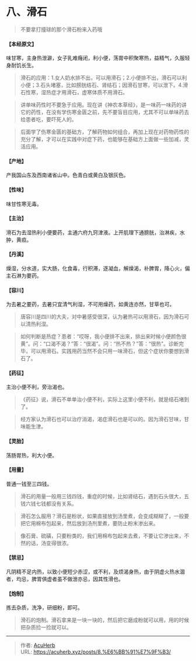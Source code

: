 # 八、滑石


> 不要拿打撞球的那个滑石粉来入药哦

#### 【本经原文】
味甘寒，主身热泄澼，女子乳难癃闭，利小便，荡胃中积聚寒热，益精气，久服轻身耐饥长生。

> 滑石的应用：‍‍‍‍‍1.女人奶水排不出，可以用滑石；2.小便排不出，滑石可以利小便；3.石头堵塞，比如膀胱结石、肾结石；因滑石甘寒，可以泄下。4.滑石性寒，湿热症才用滑石，虚寒体质不用滑石。

> 讲单味药性时不要急于应用。现在讲《神农本草经》，是一味药一味药的讲它的药性，在没有学伤寒金匮之前，先不要盲目应用，尤其不可以单味药去给患者吃，要吓死人的。

> 后面学了伤寒金匮的基础方，了解药物如何组合，再加上现在对药物药性的充分了解，才可以在实践中对症下药，也能够在基础方上面做一些加减，灵活应用。

#### 【产地】
产我国山东及西南诸省山中。色青白或黄白及银灰色。
#### 【性味】
味甘性寒无毒。
#### 【主治】
滑石为去湿热利小便要药，主通六府九窍津液。上开肌理下通膀胱，治淋疾，水肿，黄疸。
#### 【丹溪】
燥湿，分水道，实大肠，化食毒，行积滞，逐凝血，解燥渴，补脾胃，降心火，偏主石淋为要药。
#### 【容川】
为去暑之要药，去暑只宜清气利湿，不可用燥药，如黄连亦然，甘草也可。

> 唐容川是四川的大夫，对中暑感受很深，认为暑热可以用滑石，因为滑石可以清热利湿。

> 如何判断是热症？患者：“哎呀，我小便排不出来，排出来时候小便颜色很黄”。‍‍问：“口渴不渴？”答：“很渴”。问：“热不热？”答：“很热”。诊断完毕，可以用滑石。实践用药当然不会只用一味滑石，但这个症状你要想到滑石了。

#### 【药征】
主治小便不利，旁治渴也。

> 《药征》说，滑石不单单治小便不利，实际上这里小便不利，就是结石堵到了。

> 经方家认为滑石也可以治疗消渴，渴症滑石也是可以的。因为滑石甘味，甘味能生津。

#### 【灵胎】
荡肠胃热，利大小便。
#### 【用量】
普通一钱至三四钱。

> 滑石的用量一般用三钱四钱，重症的时候，比如肾结石，遇到石头很大，五钱六钱七钱都没有关系。

> 滑石怎么服用？滑石是粉状，如果直接放到汤里煮，会变成糊糊了，一般要把它用棉布包起来，然后放到汤剂里煮，要防止粉末渗出来。

> 像石膏、硫磺，只要粉类的，我们用棉布包起来去煮，不要让它渗出来，不然的话，汤变得很浓。

#### 【禁忌】
凡阴精不足内热，以致小便短少赤涩，或不利，及烦渴身热，由于阴虚火热水涸者，均忌，脾胃俱虚者虽不做泄亦忌，因其性滑也。

#### 【炮制】
拣去杂质，洗净，研细粉，即可。

> 滑石的炮制。滑石拿来是一块一块的，然后把它磨成粉就可以用，用的时候把杂质捡一捡就可以。

---

> 作者: [AcuHerb](https://acuherb.xyz)  
> URL: https://acuherb.xyz/posts/8.%E6%BB%91%E7%9F%B3/  

